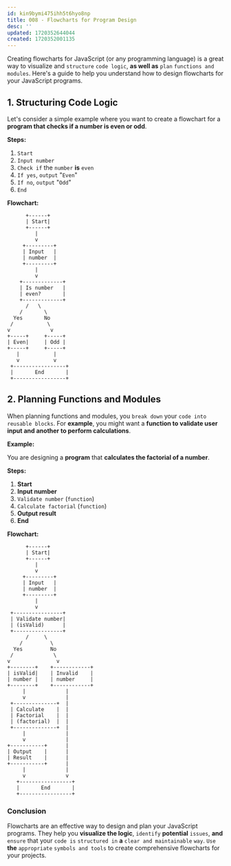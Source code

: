 ```yaml
---
id: kin9bymi475ihh5t6hyo8np
title: 008 - Flowcharts for Program Design
desc: ''
updated: 1720352644044
created: 1720352001135
---
```


Creating flowcharts for JavaScript (or any programming language) is a great way to visualize and `structure` `code logic`, **as well as** `plan` `functions and modules`. Here's a guide to help you understand how to design flowcharts for your JavaScript programs.

## 1. Structuring Code Logic

Let's consider a simple example where you want to create a flowchart for a **program that checks if a number is even or odd**.

**Steps:**
1. `Start`
2. `Input number`
3. `Check if` the `number` **is** `even`
4. `If yes`, `output` "`Even`"
5. `If no`, `output` "`Odd`"
6. `End`

**Flowchart:**

```plaintext
      +------+
      | Start|
      +------+
         |
         v
     +---------+
     | Input   |
     | number  |
     +---------+
         |
         v
    +-------------+
    | Is number   |
    | even?       |
    +-------------+
      /   \
    /       \
  Yes       No
 /           \
v             v
+-----+     +-----+
| Even|     | Odd |
+-----+     +-----+
   |           |
   v           v
 +-----------------+
 |       End       |
 +-----------------+
```

## 2. Planning Functions and Modules

When planning functions and modules, you `break down` your `code into` `reusable blocks`. For **example**, you might want a **function to validate user input and another to perform calculations**.

**Example:**

You are designing a **program** that **calculates the factorial of a number**.

**Steps:**
1. **Start**
2. **Input number**
3. `Validate number` (`function`)
4. `Calculate factorial` (`function`)
5. **Output result**
6. **End**

**Flowchart:**

```plaintext
      +------+
      | Start|
      +------+
         |
         v
     +---------+
     | Input   |
     | number  |
     +---------+
         |
         v
 +----------------+
 | Validate number|
 | (isValid)      |
 +----------------+
      /     \
    /         \
  Yes         No
 /             \
v               v
+--------+    +------------+
| isValid|    | Invalid    |
| number |    | number     |
+--------+    +------------+
     |             |
     v             |
 +--------------+  |
 | Calculate    |  |
 | Factorial    |  |
 | (factorial)  |  |
 +--------------+  |
     |             |
     v             |
+-----------+      |
| Output    |      |
| Result    |      |
+-----------+      |
     |             |
     v             v
   +-----------------+
   |       End       |
   +-----------------+
```

### Conclusion

Flowcharts are an effective way to design and plan your JavaScript programs. They help you **visualize the logic**, `identify` **potential** `issues`, **and** `ensure` that your `code is` `structured in` **a** `clear and maintainable` `way`. `Use` **the** `appropriate` `symbols and tools` to create comprehensive flowcharts for your projects.